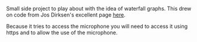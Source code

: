 Small side project to play about with the idea of waterfall graphs.
This drew on code from Jos Dirksen's excellent page [here](http://www.smartjava.org/content/exploring-html5-web-audio-visualizing-sound).

Because it tries to access the microphone you will need to access it using https and to allow the use of the microphone.